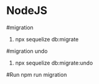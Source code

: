 # NodeJS

#migration
1. npx sequelize db:migrate

#migration undo
1. npx sequelize db:migrate:undo

#Run
npm run migration
